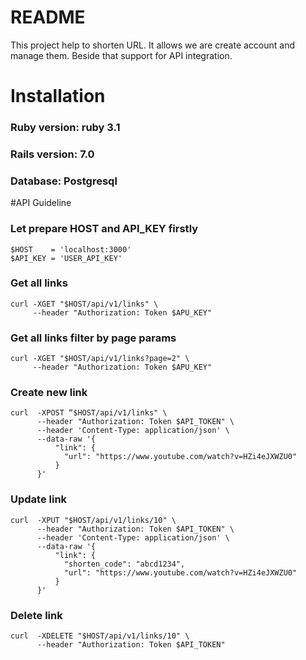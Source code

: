 # README
This project help to shorten URL. It allows we are create account and manage them. Beside that support for API integration.

# Installation
### Ruby version: ruby 3.1

### Rails version: 7.0

### Database: Postgresql



#API Guideline

### Let prepare HOST and API_KEY firstly
```
$HOST    = 'localhost:3000'
$API_KEY = 'USER_API_KEY'
```

### Get all links
``` 
curl -XGET "$HOST/api/v1/links" \
     --header "Authorization: Token $APU_KEY"
```

### Get all links filter by page params
``` 
curl -XGET "$HOST/api/v1/links?page=2" \
     --header "Authorization: Token $APU_KEY"
```

### Create new link
``` 
curl  -XPOST “$HOST/api/v1/links" \
      --header "Authorization: Token $API_TOKEN" \
      --header 'Content-Type: application/json' \
      --data-raw '{
          "link": {
            "url": "https://www.youtube.com/watch?v=HZi4eJXWZU0"
          }
      }' 
```

### Update link
``` 
curl  -XPUT "$HOST/api/v1/links/10" \
      --header "Authorization: Token $API_TOKEN" \
      --header 'Content-Type: application/json' \
      --data-raw '{
          "link": {
            "shorten_code": "abcd1234",
            "url": "https://www.youtube.com/watch?v=HZi4eJXWZU0"
          }
      }'
```

### Delete link
``` 
curl  -XDELETE "$HOST/api/v1/links/10" \
      --header "Authorization: Token $API_TOKEN"
```
